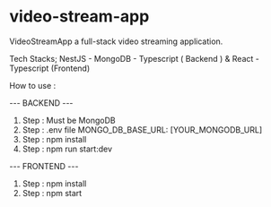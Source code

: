 # video-stream-app

VideoStreamApp a full-stack video streaming application. 

Tech Stacks; NestJS - MongoDB - Typescript ( Backend ) & React - Typescript (Frontend)

How to use :

--- BACKEND ---
1. Step : Must be MongoDB
2. Step : .env file MONGO_DB_BASE_URL: [YOUR_MONGODB_URL]
3. Step : npm install 
4. Step : npm run start:dev

--- FRONTEND ---
1. Step : npm install 
2. Step : npm start
